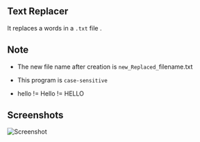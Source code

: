 ## Text Replacer
It replaces a words in a `.txt` file .

## Note
- The new file name after creation is `new_Replaced_`filename.txt
- This program is `case-sensitive`

- hello != Hello != HELLO

## Screenshots
![Screenshot](images/img1.png)